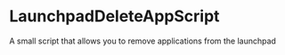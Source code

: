 # LaunchpadDeleteAppScript
A small script that allows you to remove applications from the launchpad
